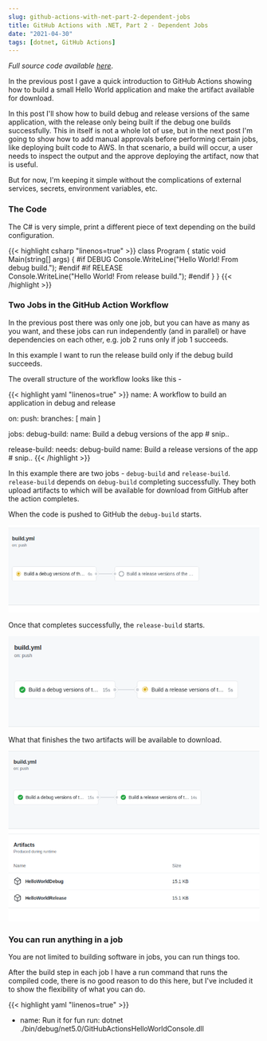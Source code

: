 ```yaml
---
slug: github-actions-with-net-part-2-dependent-jobs
title: GitHub Actions with .NET, Part 2 - Dependent Jobs
date: "2021-04-30"
tags: [dotnet, GitHub Actions]
---
```


_Full source code available [here](media/xxxx.zip)_.

In the previous post I gave a quick introduction to GitHub Actions showing how to build a small Hello World application and make the artifact available for download. 

In this post I'll show how to build debug and release versions of the same application, with the release only being built if the debug one builds successfully. 
This in itself is not a whole lot of use, but in the next post I'm going to show how to add manual approvals before performing certain jobs, like deploying built code to AWS. In that scenario, a build will occur, a user needs to inspect the output and the approve deploying the artifact, now that is useful.

But for now, I'm keeping it simple without the complications of external services, secrets, environment variables, etc. 

### The Code
The C# is very simple, print a different piece of text depending on the build configuration.

{{< highlight csharp "linenos=true" >}}
class Program
{
    static void Main(string[] args)
    {
        #if DEBUG
            Console.WriteLine("Hello World! From debug build.");
        #endif
        #if RELEASE       
            Console.WriteLine("Hello World! From release build.");
        #endif
    }
}
{{< /highlight >}}

### Two Jobs in the GitHub Action Workflow
In the previous post there was only one job, but you can have as many as you want, and these jobs can run independently (and in parallel) or have dependencies on each other, e.g. job 2 runs only if job 1 succeeds. 

In this example I want to run the release build only if the debug build succeeds. 

The overall structure of the workflow looks like this - 

{{< highlight yaml "linenos=true" >}}
name: A workflow to build an application in debug and release

on:
  push:
    branches: [ main ]

jobs:
  debug-build:
    name: Build a debug versions of the app
    # snip..

  release-build:
    needs: debug-build
    name: Build a release versions of the app
    # snip..
{{< /highlight >}}

In this example there are two jobs - `debug-build` and `release-build`. `release-build` depends on `debug-build` completing successfully. 
They both upload artifacts to which will be available for download from GitHub after the action completes. 

When the code is pushed to GitHub the `debug-build` starts. 

[![](media/Debug_Build.png)](media/Debug_Build.png)

Once that completes successfully, the `release-build` starts.

[![](media/Release_Build.png)](media/Release_Build.png)

What that finishes the two artifacts will be available to download. 

[![](media/Build_Finished.png)](media/Build_Finished.png)

### You can run anything in a job
You are not limited to building software in jobs, you can run things too. 

After the build step in each job I have a run command that runs the compiled code, there is no good reason to do this here, but I've included it to show the flexibility of what you can do.

{{< highlight yaml "linenos=true" >}}
  - name: Run it for fun
    run: dotnet ./bin/debug/net5.0/GitHubActionsHelloWorldConsole.dll 


